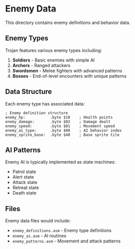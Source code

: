 # Enemy Data

This directory contains enemy definitions and behavior data.

## Enemy Types

Trojan features various enemy types including:
1. **Soldiers** - Basic enemies with simple AI
2. **Archers** - Ranged attackers
3. **Swordsmen** - Melee fighters with advanced patterns
4. **Bosses** - End-of-level encounters with unique patterns

## Data Structure

Each enemy type has associated data:
```assembly
; Enemy definition structure
enemy_hp:           .byte $10    ; Health points
enemy_damage:       .byte $02    ; Damage dealt
enemy_speed:        .byte $01    ; Movement speed
enemy_ai_type:      .byte $00    ; AI behavior index
enemy_sprite_base:  .byte $40    ; Base sprite tile
```

## AI Patterns

Enemy AI is typically implemented as state machines:
- Patrol state
- Alert state
- Attack state
- Retreat state
- Death state

## Files

Enemy data files would include:
- `enemy_definitions.asm` - Enemy type definitions
- `enemy_ai.asm` - AI routines
- `enemy_patterns.asm` - Movement and attack patterns
